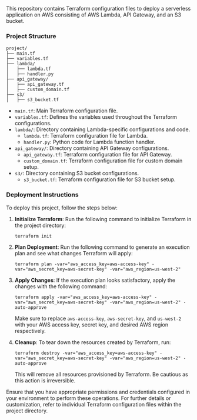 This repository contains Terraform configuration files to deploy a serverless application on AWS consisting of AWS Lambda, API Gateway, and an S3 bucket.

### Project Structure

```
project/
├── main.tf
├── variables.tf
├── lambda/
│   ├── lambda.tf
│   ├── handler.py
├── api_gateway/
│   ├── api_gateway.tf
│   ├── custom_domain.tf
├── s3/
│   ├── s3_bucket.tf
```

- `main.tf`: Main Terraform configuration file.
- `variables.tf`: Defines the variables used throughout the Terraform configurations.
- `lambda/`: Directory containing Lambda-specific configurations and code.
  - `lambda.tf`: Terraform configuration file for Lambda.
  - `handler.py`: Python code for Lambda function handler.
- `api_gateway/`: Directory containing API Gateway configurations.
  - `api_gateway.tf`: Terraform configuration file for API Gateway.
  - `custom_domain.tf`: Terraform configuration file for custom domain setup.
- `s3/`: Directory containing S3 bucket configurations.
  - `s3_bucket.tf`: Terraform configuration file for S3 bucket setup.

### Deployment Instructions

To deploy this project, follow the steps below:

1. **Initialize Terraform**: Run the following command to initialize Terraform in the project directory:

    ```
    terraform init
    ```

2. **Plan Deployment**: Run the following command to generate an execution plan and see what changes Terraform will apply:

    ```
    terraform plan -var="aws_access_key=aws-access-key" -var="aws_secret_key=aws-secret-key" -var="aws_region=us-west-2"
    ```

3. **Apply Changes**: If the execution plan looks satisfactory, apply the changes with the following command:

    ```
    terraform apply -var="aws_access_key=aws-access-key" -var="aws_secret_key=aws-secret-key" -var="aws_region=us-west-2" -auto-approve
    ```

    Make sure to replace `aws-access-key`, `aws-secret-key`, and `us-west-2` with your AWS access key, secret key, and desired AWS region respectively.

4. **Cleanup**: To tear down the resources created by Terraform, run:

    ```
    terraform destroy -var="aws_access_key=aws-access-key" -var="aws_secret_key=aws-secret-key" -var="aws_region=us-west-2" -auto-approve
    ```

    This will remove all resources provisioned by Terraform. Be cautious as this action is irreversible.

Ensure that you have appropriate permissions and credentials configured in your environment to perform these operations. For further details or customization, refer to individual Terraform configuration files within the project directory.